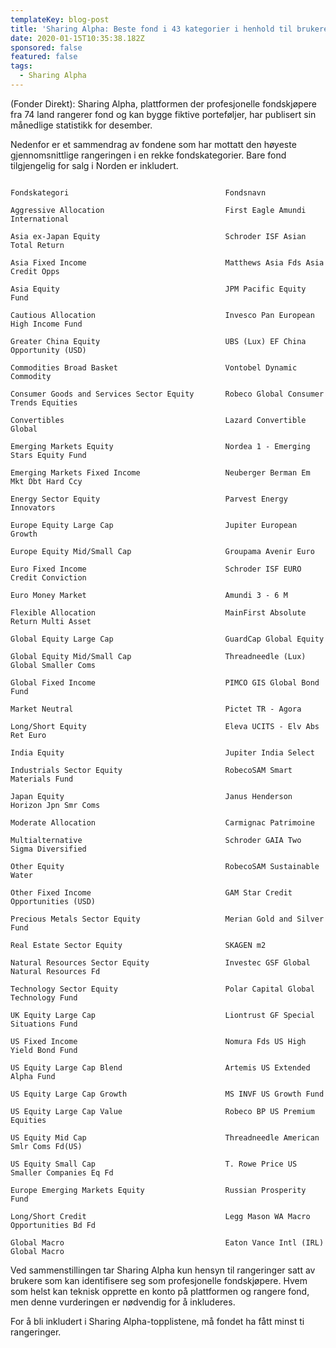 ```yaml
---
templateKey: blog-post
title: 'Sharing Alpha: Beste fond i 43 kategorier i henhold til brukere'
date: 2020-01-15T10:35:38.182Z
sponsored: false
featured: false
tags:
  - Sharing Alpha
---
```

(Fonder Direkt): Sharing Alpha, plattformen der profesjonelle fondskjøpere fra 74 land rangerer fond og kan bygge fiktive porteføljer, har publisert sin månedlige statistikk for desember.

Nedenfor er et sammendrag av fondene som har mottatt den høyeste gjennomsnittlige rangeringen i en rekke fondskategorier. Bare fond tilgjengelig for salg i Norden er inkludert.

```` 

Fondskategori                                	Fondsnavn

Aggressive Allocation	                        First Eagle Amundi International

Asia ex-Japan Equity	                        Schroder ISF Asian Total Return

Asia Fixed Income	                            Matthews Asia Fds Asia Credit Opps

Asia Equity	                                    JPM Pacific Equity Fund

Cautious Allocation	                            Invesco Pan European High Income Fund

Greater China Equity	                        UBS (Lux) EF China Opportunity (USD)

Commodities Broad Basket	                    Vontobel Dynamic Commodity

Consumer Goods and Services Sector Equity	    Robeco Global Consumer Trends Equities

Convertibles	                                Lazard Convertible Global

Emerging Markets Equity	                        Nordea 1 - Emerging Stars Equity Fund

Emerging Markets Fixed Income	                Neuberger Berman Em Mkt Dbt Hard Ccy

Energy Sector Equity	                        Parvest Energy Innovators

Europe Equity Large Cap	                        Jupiter European Growth

Europe Equity Mid/Small Cap	                    Groupama Avenir Euro

Euro Fixed Income	                            Schroder ISF EURO Credit Conviction

Euro Money Market	                            Amundi 3 - 6 M

Flexible Allocation	                            MainFirst Absolute Return Multi Asset

Global Equity Large Cap                     	GuardCap Global Equity

Global Equity Mid/Small Cap	                    Threadneedle (Lux) Global Smaller Coms

Global Fixed Income	                            PIMCO GIS Global Bond Fund

Market Neutral	                                Pictet TR - Agora

Long/Short Equity	                            Eleva UCITS - Elv Abs Ret Euro

India Equity	                                Jupiter India Select

Industrials Sector Equity	                    RobecoSAM Smart Materials Fund

Japan Equity	                                Janus Henderson Horizon Jpn Smr Coms

Moderate Allocation	                            Carmignac Patrimoine

Multialternative	                            Schroder GAIA Two Sigma Diversified

Other Equity	                                RobecoSAM Sustainable Water

Other Fixed Income	                            GAM Star Credit Opportunities (USD)

Precious Metals Sector Equity	                Merian Gold and Silver Fund

Real Estate Sector Equity	                    SKAGEN m2

Natural Resources Sector Equity	                Investec GSF Global Natural Resources Fd

Technology Sector Equity	                    Polar Capital Global Technology Fund

UK Equity Large Cap	                            Liontrust GF Special Situations Fund

US Fixed Income	                                Nomura Fds US High Yield Bond Fund

US Equity Large Cap Blend	                    Artemis US Extended Alpha Fund

US Equity Large Cap Growth	                    MS INVF US Growth Fund

US Equity Large Cap Value	                    Robeco BP US Premium Equities

US Equity Mid Cap	                            Threadneedle American Smlr Coms Fd(US)

US Equity Small Cap	                            T. Rowe Price US Smaller Companies Eq Fd

Europe Emerging Markets Equity	                Russian Prosperity Fund

Long/Short Credit	                            Legg Mason WA Macro Opportunities Bd Fd

Global Macro	                                Eaton Vance Intl (IRL) Global Macro

```` 

Ved sammenstillingen tar Sharing Alpha kun hensyn til rangeringer satt av brukere som kan identifisere seg som profesjonelle fondskjøpere. Hvem som helst kan teknisk opprette en konto på plattformen og rangere fond, men denne vurderingen er nødvendig for å inkluderes.

For å bli inkludert i Sharing Alpha-topplistene, må fondet ha fått minst ti rangeringer.
